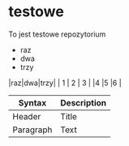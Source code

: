 # testowe
To jest testowe repozytorium
- raz
- dwa
- trzy

|raz|dwa|trzy|
| 1 | 2 | 3  |
|4  |5  |6   |

| Syntax      | Description |
| ----------- | ----------- |
| Header      | Title       |
| Paragraph   | Text        |
